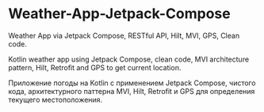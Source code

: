 # Weather-App-Jetpack-Compose
Weather App via Jetpack Compose, RESTful API, Hilt, MVI, GPS, Clean code.

Kotlin weather app using Jetpack Compose, clean code, MVI architecture pattern, Hilt, Retrofit and GPS to get current location.

Приложение погоды на Kotlin с применением Jetpack Compose, чистого кода, архитектурного паттерна MVI, Hilt, Retrofit и GPS для определения текущего местоположения.

